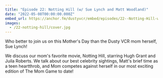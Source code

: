 ```yaml
---
title: "Episode 22: Notting Hill (w/ Sue Lynch and Matt Woodland)"
date: "2022-05-08T00:00:00.000Z"
embed_url: https://anchor.fm/dustyvcr/embed/episodes/22--Notting-Hill-w-Sue-Lynch-and-Matt-Woodland-e1ht79s
images:
  - /22-notting-hill/cover.jpg
---
```


Who better to join us on this Mother's Day than the Dusty VCR mom herself, Sue Lynch!

<!--more-->

We discuss our mom's favorite movie, Notting Hill, starring Hugh Grant and Juila Roberts. We talk about our best celebrity sightings, Matt's brief time as a teen heartthrob, and Mom competes against herself in our most exciting edition of The Mom Game to date!
